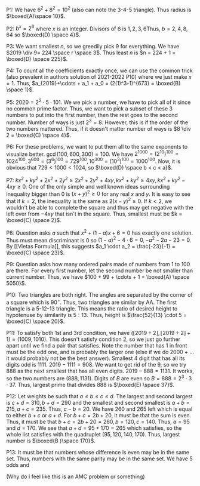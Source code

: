 
P1: We have $6^2 + 8^2 = 10^2$ (also can note the 3-4-5 triangle). Thus radius is $\boxed{A)\space 10}$.

P2: $b^x = 2^6$ where $x$ is an integer. Divisors of $6$ is $1,2,3,6$Thus, $b = 2,4,8,64$ so $\boxed{D) \space 4}$.

P3: We want smallest $n$, so we greedily pick $9$ for everything. We have $2019 \div 9= 224 \space r \space 3$. Thus least $n$ is $n = 224 + 1 = \boxed{D) \space 225}$.

P4: To count all the coefficients exactly once, we can use the common trick (also prevalent in authors solution of 2021-2022 P10) where we just make $x=1$. Thus, $a_{2019}+\cdots + a_1 + a_0 = (2(1)^3-1)^{673} = \boxed{B) \space 1}$.

P5: $2020 = 2^2 \cdot 5 \cdot 101$. We we pick a number, we have to pick all of it since no common prime factor. Thus, we want to pick a subset of these 3 numbers to put into the first number, then the rest goes to the second number. Number of ways is just $2^3 = 8$. However, this is if the order of the two numbers mattered. Thus, if it doesn't matter number of ways is $8 \div 2 = \boxed{C) \space 4}$.

P6: For these problems, we want to put them all to the same exponents to visualize better. $\gcd(100,600,300) = 100$. We have $2^{1000}=(2^{10})^{100} = 1024^{100}, 3^{600} = (3^6)^{100} = 729^{100}, 10^{300} = (10^3)^{100} = 1000^{100}$. Now, it is obvious that $729 < 1000 < 1024$, so $\boxed{D) \space b < c < a}$.

P7: $kx^2 + ky^2 + 2x^2+2y^2 \ge 2x^2 + 2y^2 + 4xy, kx^2+ky^2 \ge 4xy, kx^2 + ky^2 - 4xy \ge 0$. One of the only simple and well known ideas surrounding inequality bigger than 0 is $(x+y)^2 \ge 0$ for any real $x$ and $y$. It is easy to see that if $k=2$, the inequality is the same as $2(x-y)^2 \ge 0$. If $k < 2$, we wouldn't be able to complete the square and thus may get negative with the left over from $-4xy$ that isn't in the square. Thus, smallest must be $k = \boxed{C) \space 2}$.

P8: Question asks $a$ such that $x^2 + (1-a)x + 6 = 0$ has exactly one solution. Thus must mean discriminant is 0 so $(1-a)^2 - 4 \cdot 6 = 0, -a^2-2a -23 = 0$. By [[Vietas Formula]], this suggests $a_1 \cdot a_2 = \frac{-23}{-1} = \boxed{C) \space 23}$.

P9: Question asks how many ordered pairs made of numbers from 1 to 100 are there. For every first number, let the second number be not smaller than current number. Thus, we have $100 + 99 + \cdots + 1 = \boxed{A) \space 5050}$.

P10: Two triangles are both right. The angles are separated by the corner of a square which is $90^{\circ}$. Thus, two triangles are similar by AA. The first triangle is a 5-12-13 triangle. This means the ratio of desired height to hypotenuse by similarity is $5 : 13$. Thus, height is $\frac{52}{13} \cdot 5 = \boxed{C) \space 20}$.

P11: To satisfy both 1st and 3rd condition, we have $(\lfloor 2019 \div 2 \rfloor, \lfloor 2019 \div 2 \rfloor+1) = (1009, 1010)$. This doesn't satisfy condition 2, so we just go further apart until we find a pair that satisfies. Note the number that has 1 in front must be the odd one, and is probably the larger one (else if we do 2000 + ... it would probably not be the best answer).  Smallest 4 digit that has all its digits odd is $1111$. $2019 - 1111 = 908$. We want to get rid of the 9, so we try $888$ as the next smallest that has all even digits. $2019 - 888 = 1131$. It works, so the two numbers are $(888,1131)$. Digits of $B$ are even so $B = 888 = 2^3 \cdot 3 \cdot 37$. Thus, largest prime that divides $888$ is $\boxed{E) \space 37}$.

P12: Let weights be such that $a \le b \le c \le d$. The largest and second largest is $c+d = 310, b+d =290$ and the smallest and second smallest is $a+b = 215,a+c=235$. Thus, $c-b = 20$. We have $260$ and $265$ left which is equal to either $b+c$ or $a+d$. For $b+c = 2b+20$, it must be that the sum is even. Thus, it must be that $b+c = 2b+20 = 260, b =120, c = 140$. Thus, $a = 95$ and $d = 170$. We see that $a+d = 95 + 170 = 265$ which satisfies, so the whole list satisfies with the quadruplet $(95,120,140,170)$. Thus, largest number is $\boxed{B )\space 170}$.

P13: It must be that numbers whose difference is even may be in the same set. Thus, numbers with the same parity may be in the same set. We have 5 odds and 

(Why do I feel like this is an AMC problem or something)